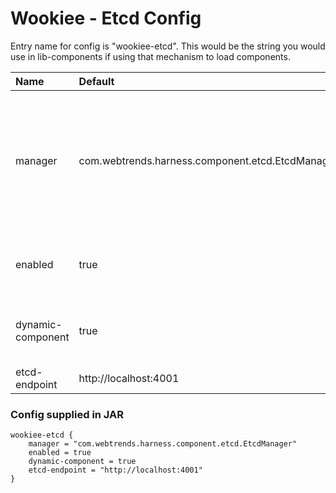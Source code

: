 # Wookiee - Etcd Config

Entry name for config is "wookiee-etcd". This would be the string you would use in lib-components if using that mechanism to load components.

| Name | Default | Description |
|:-----|:--------|:------------|
| manager | com.webtrends.harness.component.etcd.EtcdManager | This should never be overridden or changed, and changing this would most likely cause it to not start up. |
| enabled | true | whether this component is enabled or not. |
| dynamic-component | true | enables loading up the component dynamically |
| etcd-endpoint | http://localhost:4001 | |

### Config supplied in JAR

```
wookiee-etcd {
	manager = "com.webtrends.harness.component.etcd.EtcdManager"
	enabled = true
	dynamic-component = true
	etcd-endpoint = "http://localhost:4001"
}

```